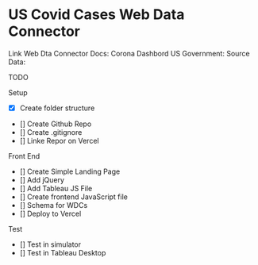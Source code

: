 # US Covid Cases Web Data Connector

Link Web Dta Connector Docs:
Corona Dashbord US Government:
Source Data:

TODO

Setup

- [x] Create folder structure
- [] Create Github Repo
- [] Create .gitignore
- [] Linke Repor on Vercel

Front End

- [] Create Simple Landing Page
- [] Add jQuery
- [] Add Tableau JS File
- [] Create frontend JavaScript file
- [] Schema for WDCs
- [] Deploy to Vercel

Test

- [] Test in simulator
- [] Test in Tableau Desktop